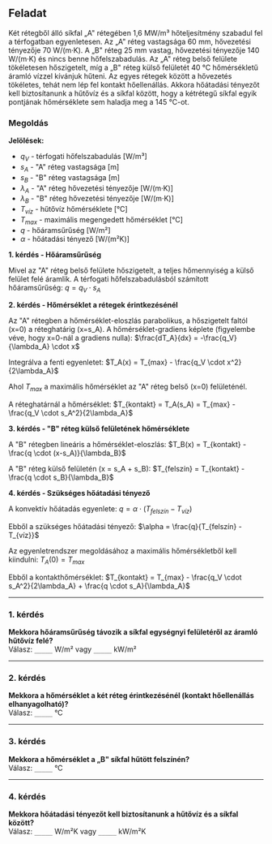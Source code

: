 ## Feladat

Két rétegből álló síkfal „A" rétegében 1,6 MW/m³ hőteljesítmény szabadul fel a térfogatban egyenletesen. Az „A" réteg vastagsága 60 mm, hővezetési tényezője 70 W/(m·K). A „B" réteg 25 mm vastag, hővezetési tényezője 140 W/(m·K) és nincs benne hőfelszabadulás. Az „A" réteg belső felülete tökéletesen hőszigetelt, míg a „B" réteg külső felületét 40 °C hőmérsékletű áramló vízzel kívánjuk hűteni. Az egyes rétegek között a hővezetés tökéletes, tehát nem lép fel kontakt hőellenállás. Akkora hőátadási tényezőt kell biztosítanunk a hűtővíz és a síkfal között, hogy a kétrétegű síkfal egyik pontjának hőmérséklete sem haladja meg a 145 °C-ot.

### Megoldás

**Jelölések:**
- $q_V$ - térfogati hőfelszabadulás [W/m³]
- $s_A$ - "A" réteg vastagsága [m]
- $s_B$ - "B" réteg vastagsága [m]
- $\lambda_A$ - "A" réteg hővezetési tényezője [W/(m·K)]
- $\lambda_B$ - "B" réteg hővezetési tényezője [W/(m·K)]
- $T_{víz}$ - hűtővíz hőmérséklete [°C]
- $T_{max}$ - maximális megengedett hőmérséklet [°C]
- $q$ - hőáramsűrűség [W/m²]
- $\alpha$ - hőátadási tényező [W/(m²K)]

**1. kérdés - Hőáramsűrűség**

Mivel az "A" réteg belső felülete hőszigetelt, a teljes hőmennyiség a külső felület felé áramlik.
A térfogati hőfelszabadulásból számított hőáramsűrűség:
$q = q_V \cdot s_A$

**2. kérdés - Hőmérséklet a rétegek érintkezésénél**

Az "A" rétegben a hőmérséklet-eloszlás parabolikus, a hőszigetelt faltól (x=0) a réteghatárig (x=s_A).
A hőmérséklet-gradiens képlete (figyelembe véve, hogy x=0-nál a gradiens nulla):
$\frac{dT_A}{dx} = -\frac{q_V}{\lambda_A} \cdot x$

Integrálva a fenti egyenletet:
$T_A(x) = T_{max} - \frac{q_V \cdot x^2}{2\lambda_A}$

Ahol $T_{max}$ a maximális hőmérséklet az "A" réteg belső (x=0) felületénél.

A réteghatárnál a hőmérséklet:
$T_{kontakt} = T_A(s_A) = T_{max} - \frac{q_V \cdot s_A^2}{2\lambda_A}$

**3. kérdés - "B" réteg külső felületének hőmérséklete**

A "B" rétegben lineáris a hőmérséklet-eloszlás:
$T_B(x) = T_{kontakt} - \frac{q \cdot (x-s_A)}{\lambda_B}$

A "B" réteg külső felületén (x = s_A + s_B):
$T_{felszín} = T_{kontakt} - \frac{q \cdot s_B}{\lambda_B}$

**4. kérdés - Szükséges hőátadási tényező**

A konvektív hőátadás egyenlete:
$q = \alpha \cdot (T_{felszín} - T_{víz})$

Ebből a szükséges hőátadási tényező:
$\alpha = \frac{q}{T_{felszín} - T_{víz}}$

Az egyenletrendszer megoldásához a maximális hőmérsékletből kell kiindulni:
$T_A(0) = T_{max}$

Ebből a kontakthőmérséklet:
$T_{kontakt} = T_{max} - \frac{q_V \cdot s_A^2}{2\lambda_A} + \frac{q \cdot s_A}{\lambda_A}$

---

### 1. kérdés
**Mekkora hőáramsűrűség távozik a síkfal egységnyi felületéről az áramló hűtővíz felé?**  
Válasz: `_____` W/m² vagy `_____` kW/m²

---

### 2. kérdés
**Mekkora a hőmérséklet a két réteg érintkezésénél (kontakt hőellenállás elhanyagolható)?**  
Válasz: `_____` °C

---

### 3. kérdés
**Mekkora a hőmérséklet a „B" síkfal hűtött felszínén?**  
Válasz: `_____` °C

---

### 4. kérdés
**Mekkora hőátadási tényezőt kell biztosítanunk a hűtővíz és a síkfal között?**  
Válasz: `_____` W/m²K vagy `_____` kW/m²K
